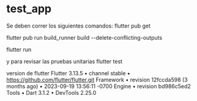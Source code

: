# test_app
Se deben correr los siguientes comandos:
flutter pub get

flutter pub run build_runner build --delete-conflicting-outputs

flutter run

y para revisar las pruebas unitarias
flutter test

version de flutter
Flutter 3.13.5 • channel stable • https://github.com/flutter/flutter.git
Framework • revision 12fccda598 (3 months ago) • 2023-09-19 13:56:11 -0700
Engine • revision bd986c5ed2
Tools • Dart 3.1.2 • DevTools 2.25.0
